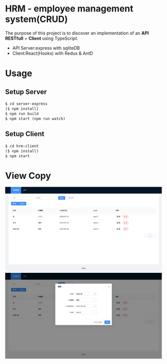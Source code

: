 # HRM - employee management system(CRUD)

The purpose of this project is to discover an implementation of an **API RESTfull** + **Client** using TypeScript.

- API Server:express with sqliteDB
- Client:React(Hooks) with Redux & AntD

# Usage

## Setup Server

```
$ cd server-express
($ npm install)
$ npm run build
$ npm start (npm run watch)
```

## Setup Client

```
$ cd hrm-client
($ npm install)
$ npm start
```

# View Copy

![page](HelloCopy.png)
![page](HelloCopy2.png)
